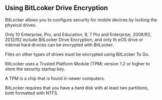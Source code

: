## Using BitLcoker Drive Encryption

BitLocker allows you to configure security for mobile devices by locking the
physical drives.

Only 10 Enterprise, Pro, and Education, 8, 7 Pro and Enterprise, 2008/R2,
2012/R2 include BitLocker Drive Encryption, and only th eOS drive or internal
hard drvices can be encrypted with BitLocker.

Files on other types of drives must be encrypted using BitLocker To Go.

BitLocker uses a Trusted Platform Module (TPM) version 1.2 or higher to store
the security startup key.

A TPM is a chip that is found in newer computers.

BitLocker requires that you have a hard disk with at least two partitions, both
formatted with NTFS.
